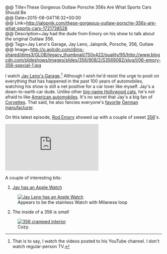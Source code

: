 @@ Title=These Gorgeous Outlaw Porsche 356s Are What Sports Cars Should Be  
@@ Date=2015-08-04T16:32+00:00  
@@ Link=http://jalopnik.com/these-gorgeous-outlaw-porsche-356s-are-what-sports-cars-1721738528  
@@ Description=Jay had the dude from Emory on his show to talk about the original Outlaw 356.  
@@ Tags=Jay Leno's Garage, Jay Leno, Jalopnik, Porsche, 356, Outlaw  
@@ Image=http://o.aolcdn.com/dims-shared/dims3/GLOB/legacy_thumbnail/750x422/quality/95/http://www.blogcdn.com/slideshows/images/slides/356/908/2/S3569082/slug/l/06-emory-356-special-1.jpg  

I watch [Jay Leno's Garage][jlg].[^th] Although I wish he'd resist the urge to posit on everything that has happened in the past 100 years of automobiles, watching his show is still a net positive for a car lover like myself. Jay's a down-to-earth car dude. Unlike other [big-name Hollywood cats][comediansincarsgettingcoffee], he's not afraid to like [American automobiles][youtube]. It's no secret that Jay's a big fan of [Corvettes][youtube 2]. That said, he also fancies everyone's [favorite][youtube 3] [German][youtube 4] [manufacturer][youtube 5].

On this latest episode, [Rod Emory][emorymotorsports] showed up with a couple of sweet [356][wikipedia]'s.

<iframe src="https://www.youtube.com/embed/jwln2ji-yOE" frameborder="0" allowfullscreen></iframe>

A couple of interesting bits:

1. [Jay has an Apple Watch][macrumors]

<figure>
	<a class="nohover" href="http://d.pr/i/16MRP+">
		<img src="http://d.pr/i/16MRP+" alt="Jay Leno has an Apple Watch" />
	</a>
	<figcaption>Appears to be the stainless Watch with Milanese loop</figcaption>
</figure>

2. The inside of a 356 is *small*

<figure>
	<a class="nohover" href="http://d.pr/i/1andJ+">
		<img src="http://d.pr/i/1andJ+" alt="356 cramped interior" />
	</a>
	<figcaption>Cozy.</figcaption>
</figure>

[^th]: That is to say, I watch the videos posted to his YouTube channel. I don't watch regular-person TV. 

[comediansincarsgettingcoffee]: http://comediansincarsgettingcoffee.com/
[emorymotorsports]: http://www.emorymotorsports.com/
[jlg]: https://www.youtube.com/user/JayLenosGarage
[macrumors]: http://forums.macrumors.com/threads/jay-leno-sporting-an-apple-watch.1888385/
[wikipedia]: https://en.wikipedia.org/wiki/Porsche_356
[youtube]: http://www.youtube.com/watch?v=goTQPmiYP9s
[youtube 2]: https://www.youtube.com/watch?v=Pz9N5K2HUeA
[youtube 3]: http://www.youtube.com/watch?v=PemPidqObJ4
[youtube 4]: https://www.youtube.com/watch?v=PemPidqObJ4
[youtube 5]: https://www.youtube.com/watch?v=k7DjqGUKiao